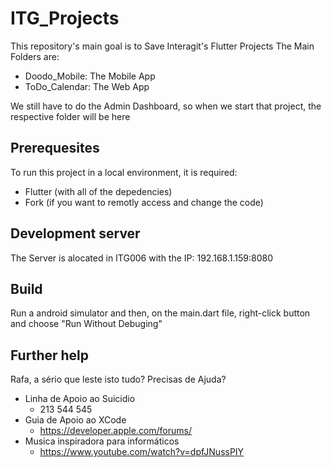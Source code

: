 # ITG_Projects

This repository's main goal is to Save Interagit's Flutter Projects
The Main Folders are:
  - Doodo_Mobile: The Mobile App
  - ToDo_Calendar: The Web App

  We still have to do the Admin Dashboard, so when we start that project, the respective folder will be here

## Prerequesites

To run this project in a local environment, it is required:

- Flutter (with all of the depedencies)
- Fork (if you want to remotly access and change the code)


## Development server

The Server is alocated in ITG006 with the IP: 192.168.1.159:8080


## Build

Run a android simulator and then, on the main.dart file, right-click button and choose "Run Without Debuging"


## Further help

Rafa, a sério que leste isto tudo?
Precisas de Ajuda?
- Linha de Apoio ao Suicidio
  - 213 544 545
- Guia de Apoio ao XCode
  - https://developer.apple.com/forums/
- Musica inspiradora para informáticos
  - https://www.youtube.com/watch?v=dpfJNussPIY
